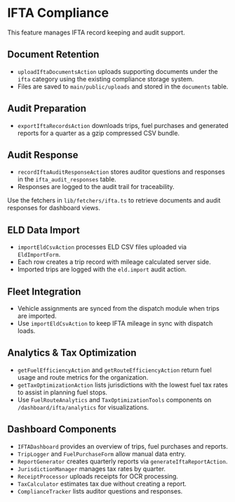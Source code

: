 # IFTA Compliance

This feature manages IFTA record keeping and audit support.

## Document Retention

- `uploadIftaDocumentsAction` uploads supporting documents under the `ifta` category using the existing compliance storage system.
- Files are saved to `main/public/uploads` and stored in the `documents` table.

## Audit Preparation

- `exportIftaRecordsAction` downloads trips, fuel purchases and generated reports for a quarter as a gzip compressed CSV bundle.

## Audit Response

- `recordIftaAuditResponseAction` stores auditor questions and responses in the `ifta_audit_responses` table.
- Responses are logged to the audit trail for traceability.

Use the fetchers in `lib/fetchers/ifta.ts` to retrieve documents and audit responses for dashboard views.

## ELD Data Import

- `importEldCsvAction` processes ELD CSV files uploaded via `EldImportForm`.
- Each row creates a trip record with mileage calculated server side.
- Imported trips are logged with the `eld.import` audit action.

## Fleet Integration

- Vehicle assignments are synced from the dispatch module when trips are imported.
- Use `importEldCsvAction` to keep IFTA mileage in sync with dispatch loads.

## Analytics & Tax Optimization

- `getFuelEfficiencyAction` and `getRouteEfficiencyAction` return fuel usage and route metrics for the organization.
- `getTaxOptimizationAction` lists jurisdictions with the lowest fuel tax rates to assist in planning fuel stops.
- Use `FuelRouteAnalytics` and `TaxOptimizationTools` components on `/dashboard/ifta/analytics` for visualizations.

## Dashboard Components

- `IFTADashboard` provides an overview of trips, fuel purchases and reports.
- `TripLogger` and `FuelPurchaseForm` allow manual data entry.
- `ReportGenerator` creates quarterly reports via `generateIftaReportAction`.
- `JurisdictionManager` manages tax rates by quarter.
- `ReceiptProcessor` uploads receipts for OCR processing.
- `TaxCalculator` estimates tax due without creating a report.
- `ComplianceTracker` lists auditor questions and responses.
